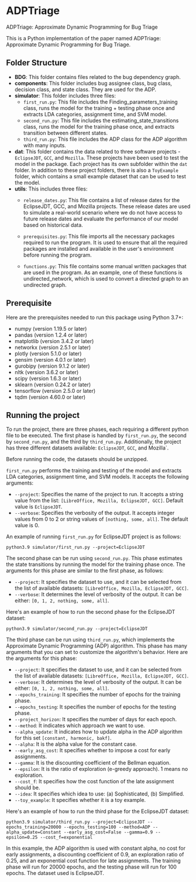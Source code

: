 # ADPTriage
ADPTriage: Approximate Dynamic Programming for Bug Triage


This is a Python implementation of the paper named ADPTriage: Approximate Dynamic Programming for Bug Triage.

## Folder Structure
- **BDG**: This folder contains files related to the bug dependency graph.
- **components**: This folder includes bug assignee class, bug class, decision class, and state class. They are used for the ADP.
- **simulator**: This folder includes three files:
    * `first_run.py`: This file includes the Finding_parameters_training class, runs the model for the training + testing phase once and extracts LDA categories, assignment time, and SVM model.
    * `second_run.py`: This file includes the estimating_state_transitions class, runs the model for the training phase once, and extracts transition between different states.
    * `third_run.py`: This file includes the ADP class for the ADP algorithm with many inputs.
- **dat**: This folder contains the data related to three software projects - `EclipseJDT`, `GCC`, and `Mozilla`. These projects have been used to test the model in the package. Each project has its own subfolder within the `dat` folder. In addition to these project folders, there is also a `ToyExample` folder, which contains a small example dataset that can be used to test the model.
- **utils**: This includes three files:
   * `release_dates.py`: This file contains a list of release dates for the EclipseJDT, GCC, and Mozilla projects. These release dates are used to simulate a real-world scenario where we do not have access to future release dates and evaluate the performance of our model based on historical data.
   * `prerequisites.py`: This file imports all the necessary packages required to run the program. It is used to ensure that all the required packages are installed and available in the user's environment before running the program.

   * `functions.py`: This file contains some manual written packages that are used in the program. As an example, one of these functions is undirected_network, which is used to convert a directed graph to an undirected graph. 


## Prerequisite

Here are the prerequisites needed to run this package using Python 3.7+:

* numpy (version 1.19.5 or later)
* pandas (version 1.2.4 or later)
* matplotlib (version 3.4.2 or later)
* networkx (version 2.5.1 or later)
* plotly (version 5.1.0 or later)
* gensim (version 4.0.1 or later)
* gurobipy (version 9.1.2 or later)
* nltk (version 3.6.2 or later)
* scipy (version 1.6.3 or later)
* sklearn (version 0.24.2 or later)
* tensorflow (version 2.5.0 or later)
* tqdm (version 4.60.0 or later)


## Running the project

To run the project, there are three phases, each requiring a different python file to be executed. The first phase is handled by `first_run.py`, the second by `second_run.py`, and the third by `third_run.py`. Additionally, the project has three different datasets available: `EclipseJDT`, `GCC`, and Mozilla`.

Before running the code, the datasets should be unzipped. 

`first_run.py` performs the training and testing of the model and extracts LDA categories, assignment time, and SVM models. It accepts the following arguments:

* `--project`: Specifies the name of the project to run. It accepts a string value from the list: `[LibreOffice, Mozilla, EclipseJDT, GCC]`. Default value is `EclipseJDT`.
* `--verbose`: Specifies the verbosity of the output. It accepts integer values from 0 to 2 or string values of `[nothing, some, all]`. The default value is 0.

An example of running `first_run.py` for EclipseJDT project is as follows:

```terminal
python3.9 simulator/first_run.py --project=EclipseJDT
```

The second phase can be run using `second_run.py`. This phase estimates the state transitions by running the model for the training phase once. The arguments for this phase are similar to the first phase, as follows:

* `--project`: It specifies the dataset to use, and it can be selected from the list of available datasets: `[LibreOffice, Mozilla, EclipseJDT, GCC]`.
* `--verbose`: It determines the level of verbosity of the output. It can be either: `[0, 1, 2, nothing, some, all]`.

Here's an example of how to run the second phase for the EclipseJDT dataset:
```terminal
python3.9 simulator/second_run.py --project=EclipseJDT
```

The third phase can be run using `third_run.py`, which implements the Approximate Dynamic Programming (ADP) algorithm. This phase has many arguments that you can set to customize the algorithm's behavior. Here are the arguments for this phase:

* `--project`: It specifies the dataset to use, and it can be selected from the list of available datasets: `[LibreOffice, Mozilla, EclipseJDT, GCC]`.
* `--verbose`: It determines the level of verbosity of the output. It can be either: `[0, 1, 2, nothing, some, all]`.
* `--epochs_training`: It specifies the number of epochs for the training phase.
* `--epochs_testing`: It specifies the number of epochs for the testing phase.
* `--project_horizon`: It specifies the number of days for each epoch.
* `--method`: It indicates which approach we want to use.
* `--alpha_update`: It indicates how to update alpha in the ADP algorithm for this set `[constant, harmonic, bakf]`.
* `--alpha`: It is the alpha value for the constant case.
* `--early_asg_cost`: It specifies whether to impose a cost for early assignments.
* `--gamma`: It is the discounting coefficient of the Bellman equation.
* `--epsilon`: It is the ratio of exploration (e-greedy approach). 1 means no exploration.
* `--cost_f`: It specifies how the cost function of the late assignment should be.
* `--idea`: It specifies which idea to use: (a) Sophisticated, (b) Simplified.
* `--toy_example`: It specifies whether it is a toy example.

Here's an example of how to run the third phase for the EclipseJDT dataset:

```terminal
python3.9 simulator/third_run.py --project=EclipseJDT --epochs_training=20000 --epochs_testing=100 --method=ADP --alpha_update=Constant --early_asg_cost=False --gamma=0.9 --epsilon=0.25 --cost_f=exponential
```

In this example, the ADP algorithm is used with constant alpha, no cost for early assignments, a discounting coefficient of 0.9, an exploration ratio of 0.25, and an exponential cost function for late assignments. The training phase will run for 20000 epochs, and the testing phase will run for 100 epochs. The dataset used is EclipseJDT.


